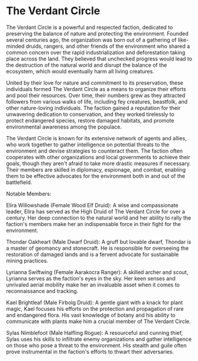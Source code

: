 # The Verdant Circle

The Verdant Circle is a powerful and respected faction, dedicated to preserving the balance of nature and protecting the environment. Founded several centuries ago, the organization was born out of a gathering of like-minded druids, rangers, and other friends of the environment who shared a common concern over the rapid industrialization and deforestation taking place across the land. They believed that unchecked progress would lead to the destruction of the natural world and disrupt the balance of the ecosystem, which would eventually harm all living creatures.

United by their love for nature and commitment to its preservation, these individuals formed The Verdant Circle as a means to organize their efforts and pool their resources. Over time, their numbers grew as they attracted followers from various walks of life, including fey creatures, beastfolk, and other nature-loving individuals. The faction gained a reputation for their unwavering dedication to conservation, and they worked tirelessly to protect endangered species, restore damaged habitats, and promote environmental awareness among the populace.

The Verdant Circle is known for its extensive network of agents and allies, who work together to gather intelligence on potential threats to the environment and devise strategies to counteract them. The faction often cooperates with other organizations and local governments to achieve their goals, though they aren't afraid to take more drastic measures if necessary. Their members are skilled in diplomacy, espionage, and combat, enabling them to be effective advocates for the environment both in and out of the battlefield.

Notable Members:

Elira Willowshade (Female Wood Elf Druid): A wise and compassionate leader, Elira has served as the High Druid of The Verdant Circle for over a century. Her deep connection to the natural world and her ability to rally the faction's members make her an indispensable force in their fight for the environment.

Thondar Oakheart (Male Dwarf Druid): A gruff but lovable dwarf, Thondar is a master of geomancy and stonecraft. He is responsible for overseeing the restoration of damaged lands and is a fervent advocate for sustainable mining practices.

Lyrianna Swiftwing (Female Aarakocra Ranger): A skilled archer and scout, Lyrianna serves as the faction's eyes in the sky. Her keen senses and unrivaled aerial mobility make her an invaluable asset when it comes to reconnaissance and tracking.

Kael Brightleaf (Male Firbolg Druid): A gentle giant with a knack for plant magic, Kael focuses his efforts on the protection and propagation of rare and endangered flora. His vast knowledge of botany and his ability to communicate with plants make him a crucial member of The Verdant Circle.

Sylas Nimblefoot (Male Halfling Rogue): A resourceful and cunning thief, Sylas uses his skills to infiltrate enemy organizations and gather intelligence on those who pose a threat to the environment. His stealth and guile often prove instrumental in the faction's efforts to thwart their adversaries.
